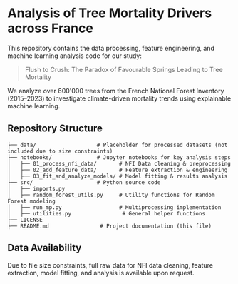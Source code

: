 # Analysis of Tree Mortality Drivers across France

This repository contains the data processing, feature engineering, and machine learning analysis code for our study:

> Flush to Crush: The Paradox of Favourable Springs Leading to Tree Mortality

We analyze over 600'000 trees from the French National Forest Inventory (2015–2023) to investigate climate-driven mortality trends using explainable machine learning.

## Repository Structure  
```
├── data/                   # Placeholder for processed datasets (not included due to size constraints)
├── notebooks/              # Jupyter notebooks for key analysis steps
│   ├── 01_process_nfi_data/       # NFI Data cleaning & preprocessing
│   ├── 02_add_feature_data/       # Feature extraction & engineering
│   ├── 03_fit_and_analyze_models/ # Model fitting & results analysis
├── src/                    # Python source code
│   ├── imports.py          
│   ├── random_forest_utils.py     # Utility functions for Random Forest modeling
│   ├── run_mp.py                  # Multiprocessing implementation
│   ├── utilities.py                # General helper functions
├── LICENSE                  
├── README.md                # Project documentation (this file)
```

## Data Availability  
Due to file size constraints, full raw data for NFI data cleaning, feature extraction, model fitting, and analysis is available upon request.
